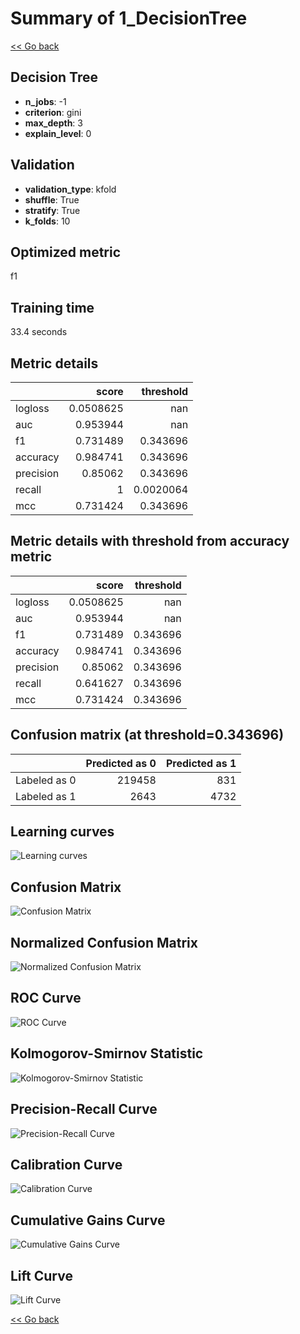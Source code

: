 # Summary of 1_DecisionTree

[<< Go back](../README.md)


## Decision Tree
- **n_jobs**: -1
- **criterion**: gini
- **max_depth**: 3
- **explain_level**: 0

## Validation
 - **validation_type**: kfold
 - **shuffle**: True
 - **stratify**: True
 - **k_folds**: 10

## Optimized metric
f1

## Training time

33.4 seconds

## Metric details
|           |     score |   threshold |
|:----------|----------:|------------:|
| logloss   | 0.0508625 | nan         |
| auc       | 0.953944  | nan         |
| f1        | 0.731489  |   0.343696  |
| accuracy  | 0.984741  |   0.343696  |
| precision | 0.85062   |   0.343696  |
| recall    | 1         |   0.0020064 |
| mcc       | 0.731424  |   0.343696  |


## Metric details with threshold from accuracy metric
|           |     score |   threshold |
|:----------|----------:|------------:|
| logloss   | 0.0508625 |  nan        |
| auc       | 0.953944  |  nan        |
| f1        | 0.731489  |    0.343696 |
| accuracy  | 0.984741  |    0.343696 |
| precision | 0.85062   |    0.343696 |
| recall    | 0.641627  |    0.343696 |
| mcc       | 0.731424  |    0.343696 |


## Confusion matrix (at threshold=0.343696)
|              |   Predicted as 0 |   Predicted as 1 |
|:-------------|-----------------:|-----------------:|
| Labeled as 0 |           219458 |              831 |
| Labeled as 1 |             2643 |             4732 |

## Learning curves
![Learning curves](learning_curves.png)
## Confusion Matrix

![Confusion Matrix](confusion_matrix.png)


## Normalized Confusion Matrix

![Normalized Confusion Matrix](confusion_matrix_normalized.png)


## ROC Curve

![ROC Curve](roc_curve.png)


## Kolmogorov-Smirnov Statistic

![Kolmogorov-Smirnov Statistic](ks_statistic.png)


## Precision-Recall Curve

![Precision-Recall Curve](precision_recall_curve.png)


## Calibration Curve

![Calibration Curve](calibration_curve_curve.png)


## Cumulative Gains Curve

![Cumulative Gains Curve](cumulative_gains_curve.png)


## Lift Curve

![Lift Curve](lift_curve.png)



[<< Go back](../README.md)
